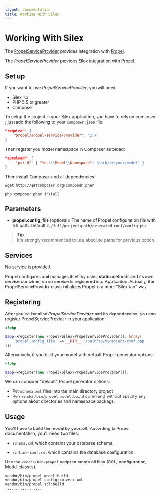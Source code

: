 ```yaml
---
layout: documentation
title: Working With Silex
---
```


# Working With Silex #

The [PropelServiceProvider](https://github.com/propelorm/PropelServiceProvider)
provides integration with [Propel](http://www.propelorm.org).

The *PropelServiceProvider* provides Silex integration with
[Propel](https://github.com/propelorm/Propel2).

Set up
------

If you want to use *PropelServiceProvider*, you will need:

  * Silex 1.x
  * PHP 5.5 or greater
  * Composer

To setup the project in your Silex application, you have to rely on composer ;
just add the following to your `composer.json` file:

``` json
"require": {
    "propel/propel-service-provider": "2.x"
}
```

Then register you model namespace in Composer autoload:

``` json
"autoload": {
     "psr-0": { "Your\\Model\\Namespace": "path/of/your/model" }
}
```

Then install Composer and all dependencies:

    wget http://getcomposer.org/composer.phar

    php composer.phar install


Parameters
----------

* **propel.config_file** (optional): The name of Propel configuration file
with full path. Default is `/full/project/path/generated-conf/config.php`.

> **Tip**<br>It's strongly recommended to use absolute paths for previous option.


Services
--------

No service is provided.

Propel configures and manages itself by using **static** methods and its own
service container, so no service is registered into Application. Actually, the
PropelServiceProvider class initializes Propel in a more "Silex-ian" way.


Registering
-----------

After you've installed *PropelServiceProvider* and its dependencies, you can
register PropelServiceProvider in your application:

``` php
<?php

$app->register(new Propel\Silex\PropelServiceProvider(), array(
    'propel.config_file' => __DIR__.'/path/to/myproject-conf.php'
));
```

Alternatively, if you built your model with default Propel generator options:

``` php
<?php

$app->register(new Propel\Silex\PropelServiceProvider());
```

We can consider "default" Propel generator options:

* Put `schema.xml` files into the main directory project
* Run `vendor/bin/propel model:build` command without specify any options about
directories and namespace package.

Usage
-----

You'll have to build the model by yourself. According to Propel documentation,
you'll need two files:

* `schema.xml` which contains your database schema;

* `runtime-conf.xml` which contains the database configuration.


Use the `vendor/bin/propel` script to create all files (SQL, configuration, Model
classes).

    vendor/bin/propel model:build
    vendor/bin/propel config:convert-xml
    vendor/bin/propel sql:build
    .................

